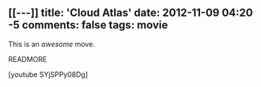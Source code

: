 [[---]]
title: 'Cloud Atlas'
date: 2012-11-09 04:20 -5
comments: false
tags: movie
---
This is an *awesome* move.

READMORE

[youtube SYjSPPy08Dg]
